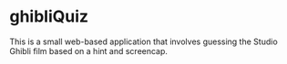 # ghibliQuiz
This is a small web-based application that involves guessing the Studio Ghibli film based on a hint and screencap.
